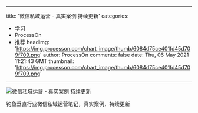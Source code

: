 
---
title: '微信私域运营 - 真实案例 持续更新'
categories: 
 - 学习
 - ProcessOn
 - 推荐
headimg: 'https://img.processon.com/chart_image/thumb/6084d75ce401fd45d709f709.png'
author: ProcessOn
comments: false
date: Thu, 06 May 2021 11:21:43 GMT
thumbnail: 'https://img.processon.com/chart_image/thumb/6084d75ce401fd45d709f709.png'
---

<div>   
<img class="thumb" alt="微信私域运营 - 真实案例 持续更新" src="https://img.processon.com/chart_image/thumb/6084d75ce401fd45d709f709.png" referrerpolicy="no-referrer">
<p>钓鱼垂直行业微信私域运营笔记，真实案例，持续更新</p>  
</div>
            